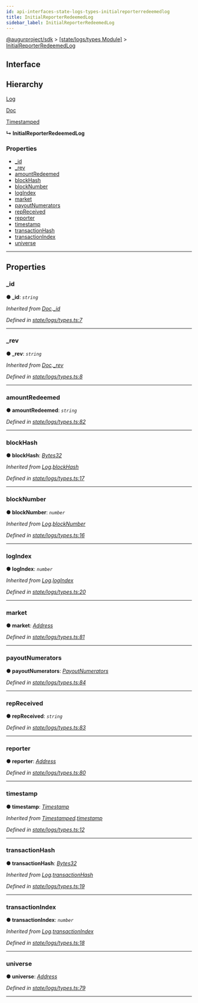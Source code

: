 ```yaml
---
id: api-interfaces-state-logs-types-initialreporterredeemedlog
title: InitialReporterRedeemedLog
sidebar_label: InitialReporterRedeemedLog
---
```


[@augurproject/sdk](api-readme.md) > [[state/logs/types Module]](api-modules-state-logs-types-module.md) > [InitialReporterRedeemedLog](api-interfaces-state-logs-types-initialreporterredeemedlog.md)

## Interface

## Hierarchy

 [Log](api-interfaces-state-logs-types-log.md)

 [Doc](api-interfaces-state-logs-types-doc.md)

 [Timestamped](api-interfaces-state-logs-types-timestamped.md)

**↳ InitialReporterRedeemedLog**

### Properties

* [_id](api-interfaces-state-logs-types-initialreporterredeemedlog.md#_id)
* [_rev](api-interfaces-state-logs-types-initialreporterredeemedlog.md#_rev)
* [amountRedeemed](api-interfaces-state-logs-types-initialreporterredeemedlog.md#amountredeemed)
* [blockHash](api-interfaces-state-logs-types-initialreporterredeemedlog.md#blockhash)
* [blockNumber](api-interfaces-state-logs-types-initialreporterredeemedlog.md#blocknumber)
* [logIndex](api-interfaces-state-logs-types-initialreporterredeemedlog.md#logindex)
* [market](api-interfaces-state-logs-types-initialreporterredeemedlog.md#market)
* [payoutNumerators](api-interfaces-state-logs-types-initialreporterredeemedlog.md#payoutnumerators)
* [repReceived](api-interfaces-state-logs-types-initialreporterredeemedlog.md#repreceived)
* [reporter](api-interfaces-state-logs-types-initialreporterredeemedlog.md#reporter)
* [timestamp](api-interfaces-state-logs-types-initialreporterredeemedlog.md#timestamp)
* [transactionHash](api-interfaces-state-logs-types-initialreporterredeemedlog.md#transactionhash)
* [transactionIndex](api-interfaces-state-logs-types-initialreporterredeemedlog.md#transactionindex)
* [universe](api-interfaces-state-logs-types-initialreporterredeemedlog.md#universe)

---

## Properties

<a id="_id"></a>

###  _id

**● _id**: *`string`*

*Inherited from [Doc](api-interfaces-state-logs-types-doc.md).[_id](api-interfaces-state-logs-types-doc.md#_id)*

*Defined in [state/logs/types.ts:7](https://github.com/AugurProject/augur/blob/06e47ad207/packages/augur-sdk/src/state/logs/types.ts#L7)*

___
<a id="_rev"></a>

###  _rev

**● _rev**: *`string`*

*Inherited from [Doc](api-interfaces-state-logs-types-doc.md).[_rev](api-interfaces-state-logs-types-doc.md#_rev)*

*Defined in [state/logs/types.ts:8](https://github.com/AugurProject/augur/blob/06e47ad207/packages/augur-sdk/src/state/logs/types.ts#L8)*

___
<a id="amountredeemed"></a>

###  amountRedeemed

**● amountRedeemed**: *`string`*

*Defined in [state/logs/types.ts:82](https://github.com/AugurProject/augur/blob/06e47ad207/packages/augur-sdk/src/state/logs/types.ts#L82)*

___
<a id="blockhash"></a>

###  blockHash

**● blockHash**: *[Bytes32](api-modules-state-logs-types-module.md#bytes32)*

*Inherited from [Log](api-interfaces-state-logs-types-log.md).[blockHash](api-interfaces-state-logs-types-log.md#blockhash)*

*Defined in [state/logs/types.ts:17](https://github.com/AugurProject/augur/blob/06e47ad207/packages/augur-sdk/src/state/logs/types.ts#L17)*

___
<a id="blocknumber"></a>

###  blockNumber

**● blockNumber**: *`number`*

*Inherited from [Log](api-interfaces-state-logs-types-log.md).[blockNumber](api-interfaces-state-logs-types-log.md#blocknumber)*

*Defined in [state/logs/types.ts:16](https://github.com/AugurProject/augur/blob/06e47ad207/packages/augur-sdk/src/state/logs/types.ts#L16)*

___
<a id="logindex"></a>

###  logIndex

**● logIndex**: *`number`*

*Inherited from [Log](api-interfaces-state-logs-types-log.md).[logIndex](api-interfaces-state-logs-types-log.md#logindex)*

*Defined in [state/logs/types.ts:20](https://github.com/AugurProject/augur/blob/06e47ad207/packages/augur-sdk/src/state/logs/types.ts#L20)*

___
<a id="market"></a>

###  market

**● market**: *[Address](api-modules-state-logs-types-module.md#address)*

*Defined in [state/logs/types.ts:81](https://github.com/AugurProject/augur/blob/06e47ad207/packages/augur-sdk/src/state/logs/types.ts#L81)*

___
<a id="payoutnumerators"></a>

###  payoutNumerators

**● payoutNumerators**: *[PayoutNumerators](api-modules-state-logs-types-module.md#payoutnumerators)*

*Defined in [state/logs/types.ts:84](https://github.com/AugurProject/augur/blob/06e47ad207/packages/augur-sdk/src/state/logs/types.ts#L84)*

___
<a id="repreceived"></a>

###  repReceived

**● repReceived**: *`string`*

*Defined in [state/logs/types.ts:83](https://github.com/AugurProject/augur/blob/06e47ad207/packages/augur-sdk/src/state/logs/types.ts#L83)*

___
<a id="reporter"></a>

###  reporter

**● reporter**: *[Address](api-modules-state-logs-types-module.md#address)*

*Defined in [state/logs/types.ts:80](https://github.com/AugurProject/augur/blob/06e47ad207/packages/augur-sdk/src/state/logs/types.ts#L80)*

___
<a id="timestamp"></a>

###  timestamp

**● timestamp**: *[Timestamp](api-modules-state-logs-types-module.md#timestamp)*

*Inherited from [Timestamped](api-interfaces-state-logs-types-timestamped.md).[timestamp](api-interfaces-state-logs-types-timestamped.md#timestamp)*

*Defined in [state/logs/types.ts:12](https://github.com/AugurProject/augur/blob/06e47ad207/packages/augur-sdk/src/state/logs/types.ts#L12)*

___
<a id="transactionhash"></a>

###  transactionHash

**● transactionHash**: *[Bytes32](api-modules-state-logs-types-module.md#bytes32)*

*Inherited from [Log](api-interfaces-state-logs-types-log.md).[transactionHash](api-interfaces-state-logs-types-log.md#transactionhash)*

*Defined in [state/logs/types.ts:19](https://github.com/AugurProject/augur/blob/06e47ad207/packages/augur-sdk/src/state/logs/types.ts#L19)*

___
<a id="transactionindex"></a>

###  transactionIndex

**● transactionIndex**: *`number`*

*Inherited from [Log](api-interfaces-state-logs-types-log.md).[transactionIndex](api-interfaces-state-logs-types-log.md#transactionindex)*

*Defined in [state/logs/types.ts:18](https://github.com/AugurProject/augur/blob/06e47ad207/packages/augur-sdk/src/state/logs/types.ts#L18)*

___
<a id="universe"></a>

###  universe

**● universe**: *[Address](api-modules-state-logs-types-module.md#address)*

*Defined in [state/logs/types.ts:79](https://github.com/AugurProject/augur/blob/06e47ad207/packages/augur-sdk/src/state/logs/types.ts#L79)*

___

